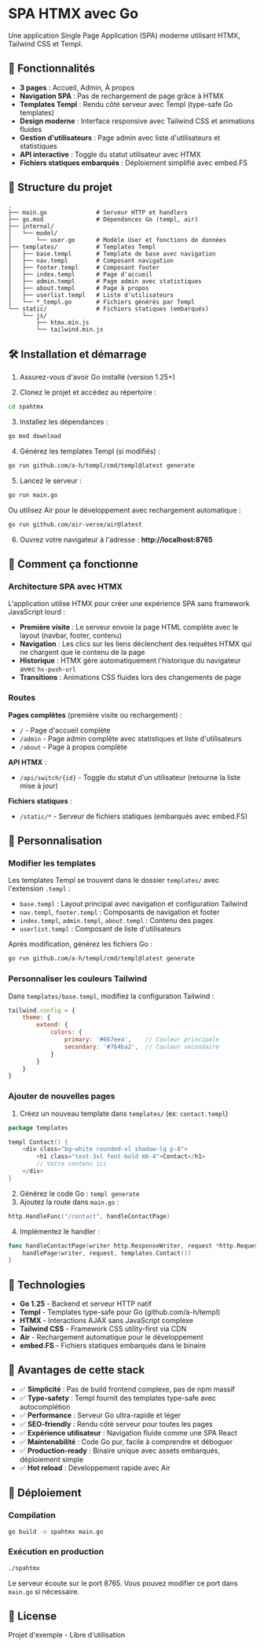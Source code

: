 # SPA HTMX avec Go

Une application Single Page Application (SPA) moderne utilisant HTMX, Tailwind CSS et Templ.

## 🚀 Fonctionnalités

- **3 pages** : Accueil, Admin, À propos
- **Navigation SPA** : Pas de rechargement de page grâce à HTMX
- **Templates Templ** : Rendu côté serveur avec Templ (type-safe Go templates)
- **Design moderne** : Interface responsive avec Tailwind CSS et animations fluides
- **Gestion d'utilisateurs** : Page admin avec liste d'utilisateurs et statistiques
- **API interactive** : Toggle du statut utilisateur avec HTMX
- **Fichiers statiques embarqués** : Déploiement simplifié avec embed.FS

## 📁 Structure du projet

```
.
├── main.go              # Serveur HTTP et handlers
├── go.mod               # Dépendances Go (templ, air)
├── internal/
│   └── model/
│       └── user.go      # Modèle User et fonctions de données
├── templates/           # Templates Templ
│   ├── base.templ       # Template de base avec navigation
│   ├── nav.templ        # Composant navigation
│   ├── footer.templ     # Composant footer
│   ├── index.templ      # Page d'accueil
│   ├── admin.templ      # Page admin avec statistiques
│   ├── about.templ      # Page à propos
│   ├── userlist.templ   # Liste d'utilisateurs
│   └── *_templ.go       # Fichiers générés par Templ
└── static/              # Fichiers statiques (embarqués)
    └── js/
        ├── htmx.min.js
        └── tailwind.min.js
```

## 🛠️ Installation et démarrage

1. Assurez-vous d'avoir Go installé (version 1.25+)

2. Clonez le projet et accédez au répertoire :
```bash
cd spahtmx
```

3. Installez les dépendances :
```bash
go mod download
```

4. Générez les templates Templ (si modifiés) :
```bash
go run github.com/a-h/templ/cmd/templ@latest generate
```

5. Lancez le serveur :
```bash
go run main.go
```
Ou utilisez Air pour le développement avec rechargement automatique :
```bash
go run github.com/air-verse/air@latest
```

6. Ouvrez votre navigateur à l'adresse : **http://localhost:8765**

## 🎯 Comment ça fonctionne

### Architecture SPA avec HTMX

L'application utilise HTMX pour créer une expérience SPA sans framework JavaScript lourd :

- **Première visite** : Le serveur envoie la page HTML complète avec le layout (navbar, footer, contenu)
- **Navigation** : Les clics sur les liens déclenchent des requêtes HTMX qui ne chargent que le contenu de la page
- **Historique** : HTMX gère automatiquement l'historique du navigateur avec `hx-push-url`
- **Transitions** : Animations CSS fluides lors des changements de page

### Routes

**Pages complètes** (première visite ou rechargement) :
- `/` - Page d'accueil complète
- `/admin` - Page admin complète avec statistiques et liste d'utilisateurs
- `/about` - Page à propos complète

**API HTMX** :
- `/api/switch/{id}` - Toggle du statut d'un utilisateur (retourne la liste mise à jour)

**Fichiers statiques** :
- `/static/*` - Serveur de fichiers statiques (embarqués avec embed.FS)

## 🎨 Personnalisation

### Modifier les templates
Les templates Templ se trouvent dans le dossier `templates/` avec l'extension `.templ` :
- `base.templ` : Layout principal avec navigation et configuration Tailwind
- `nav.templ`, `footer.templ` : Composants de navigation et footer
- `index.templ`, `admin.templ`, `about.templ` : Contenu des pages
- `userlist.templ` : Composant de liste d'utilisateurs

Après modification, générez les fichiers Go :
```bash
go run github.com/a-h/templ/cmd/templ@latest generate
```

### Personnaliser les couleurs Tailwind
Dans `templates/base.templ`, modifiez la configuration Tailwind :
```javascript
tailwind.config = {
    theme: {
        extend: {
            colors: {
                primary: '#667eea',    // Couleur principale
                secondary: '#764ba2',  // Couleur secondaire
            }
        }
    }
}
```

### Ajouter de nouvelles pages
1. Créez un nouveau template dans `templates/` (ex: `contact.templ`)
```go
package templates

templ Contact() {
    <div class="bg-white rounded-xl shadow-lg p-8">
        <h1 class="text-3xl font-bold mb-4">Contact</h1>
        // Votre contenu ici
    </div>
}
```
2. Générez le code Go : `templ generate`
3. Ajoutez la route dans `main.go` :
```go
http.HandleFunc("/contact", handleContactPage)
```
4. Implémentez le handler :
```go
func handleContactPage(writer http.ResponseWriter, request *http.Request) {
    handlePage(writer, request, templates.Contact())
}
```

## 📝 Technologies

- **Go 1.25** - Backend et serveur HTTP natif
- **Templ** - Templates type-safe pour Go (github.com/a-h/templ)
- **HTMX** - Interactions AJAX sans JavaScript complexe
- **Tailwind CSS** - Framework CSS utility-first via CDN
- **Air** - Rechargement automatique pour le développement
- **embed.FS** - Fichiers statiques embarqués dans le binaire

## 🌟 Avantages de cette stack

- ✅ **Simplicité** : Pas de build frontend complexe, pas de npm massif
- ✅ **Type-safety** : Templ fournit des templates type-safe avec autocomplétion
- ✅ **Performance** : Serveur Go ultra-rapide et léger
- ✅ **SEO-friendly** : Rendu côté serveur pour toutes les pages
- ✅ **Expérience utilisateur** : Navigation fluide comme une SPA React
- ✅ **Maintenabilité** : Code Go pur, facile à comprendre et déboguer
- ✅ **Production-ready** : Binaire unique avec assets embarqués, déploiement simple
- ✅ **Hot reload** : Développement rapide avec Air

## 🚀 Déploiement

### Compilation
```bash
go build -o spahtmx main.go
```

### Exécution en production
```bash
./spahtmx
```

Le serveur écoute sur le port 8765. Vous pouvez modifier ce port dans `main.go` si nécessaire.

## 📄 License

Projet d'exemple - Libre d'utilisation
